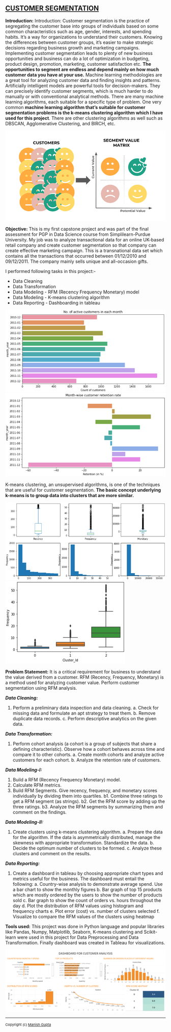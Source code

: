 ## [CUSTOMER SEGMENTATION](https://github.com/manishgupta-ind/Capstone-Project-Retail---PGP)

**Introduction:** Introduction: Customer segmentation is the practice of segregating the customer base into groups of individuals based on some common characteristics such as age, gender, interests, and spending habits. It’s a way for organizations to understand their customers. Knowing the differences between customer groups, it’s easier to make strategic decisions regarding business growth and marketing campaigns. Implementing customer segmentation leads to plenty of new business opportunities and business can do a lot of optimization in budgeting, product design, promotion, marketing, customer satisfaction etc. **The opportunities to segment are endless and depend mainly on how much customer data you have at your use.** 
Machine learning methodologies are a great tool for analyzing customer data and finding insights and patterns. Artificially intelligent models are powerful tools for decision-makers. They can precisely identify customer segments, which is much harder to do manually or with conventional analytical methods. There are many machine learning algorithms, each suitable for a specific type of problem. One very common **machine learning algorithm that’s suitable for customer segmentation problems is the k-means clustering algorithm which I have used for this project**. There are other clustering algorithms as well such as DBSCAN, Agglomerative Clustering, and BIRCH, etc.

<img src="images/Retail PGP0.png?raw=true"/>

**Objective:** This is my first capstone project and was part of the final assessment for PGP in Data Science course from Simplilearn-Purdue University. My job was to analyze transactional data for an online UK-based retail company and create customer segmentation so that company can create effective marketing campaign. This is a transnational data set which contains all the transactions that occurred between 01/12/2010 and 09/12/2011. The company mainly sells unique and all-occasion gifts.

I performed following tasks in this project:-
- Data Cleaning
- Data Transformation
- Data Modeling - RFM (Recency Frequency Monetary) model
- Data Modeling - K-means clustering algorithm
- Data Reporting - Dashboarding in tableau

<img src="images/Retail PGP1.PNG?raw=true"/>
<img src="images/Retail PGP2.PNG?raw=true"/>

K-means clustering, an unsupervised algorithms, is one of the techniques that are useful for customer segmentation. **The basic concept underlying k-means is to group data into clusters that are more similar.**

<img src="images/Retail PGP3.PNG?raw=true"/>
<img src="images/Retail PGP4.PNG?raw=true"/>

**Problem Statement:** It is a critical requirement for business to understand the value derived from a customer. RFM (Recency, Frequency, Monetary) is a method used for analyzing customer value. Perform customer segmentation using RFM analysis. 

***Data Cleaning:***
  1. Perform a preliminary data inspection and data cleaning.
    a. Check for missing data and formulate an apt strategy to treat them.
    b. Remove duplicate data records.
    c. Perform descriptive analytics on the given data.

***Data Transformation:***
  1. Perform cohort analysis (a cohort is a group of subjects that share a defining characteristic). Observe how a cohort behaves across time and compare it to other cohorts.
    a. Create month cohorts and analyze active customers for each cohort.
    b. Analyze the retention rate of customers.

***Data Modeling-I:***
  1. Build a RFM (Recency Frequency Monetary) model. 
  2. Calculate RFM metrics.
  3. Build RFM Segments. Give recency, frequency, and monetary scores individually by dividing them into quartiles.
    b1. Combine three ratings to get a RFM segment (as strings).
    b2. Get the RFM score by adding up the three ratings.
    b3. Analyze the RFM segments by summarizing them and comment on the findings.

***Data Modeling-II:***
  1. Create clusters using k-means clustering algorithm.
    a. Prepare the data for the algorithm. If the data is asymmetrically distributed, manage the skewness with appropriate transformation. Standardize the data.
    b. Decide the optimum number of clusters to be formed.
    c. Analyze these clusters and comment on the results.

***Data Reporting:***
1. Create a dashboard in tableau by choosing appropriate chart types and metrics useful for the business. The dashboard must entail the following:
    a. Country-wise analysis to demonstrate average spend. Use a bar chart to show the monthly figures
    b. Bar graph of top 15 products which are mostly ordered by the users to show the number of products sold
    c. Bar graph to show the count of orders vs. hours throughout the day
    d. Plot the distribution of RFM values using histogram and frequency charts
    e. Plot error (cost) vs. number of clusters selected
    f. Visualize to compare the RFM values of the clusters using heatmap

**Tools used:** This project was done in Python language and popular libraries like Pandas, Numpy, Matplotlib, Seaborn, K-means clustering and Scikit-learn were used in this project for Data Preprocessing and Data Transformation. Finally dashboard was created in Tableau for visualizations.

<img src="images/Retail PGP Dashboard.png?raw=true"/>

---
<p style="font-size:11px"> Copyright (c) <a href="https://manishgupta-ind.github.io/">Manish Gupta</a></p>
